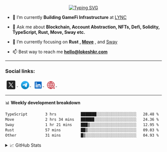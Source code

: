<center>

[![Typing SVG](https://readme-typing-svg.demolab.com?font=Fira+Code&size=23&duration=3300&pause=1000&center=true&repeat=false&random=false&width=435&height=70&lines=%E0%A4%A8%E0%A4%AE%E0%A4%B8%E0%A5%8D%E0%A4%A4%E0%A5%87+%5BNamaste%5D+%F0%9F%99%8F+%2C+I'm+Lokesh)](https://git.io/typing-svg)

</center>

- 🔭 I’m currently **Building GameFi Infrastructure** at [LYNC](https://www.lync.world/)

- 💬 Ask me about **Blockchain, Account Abstraction, NFTs, Defi, Solidity, TypeScript, Rust, Move, Sway etc.**

- 🌱 I’m currently focusing on **Rust , [Move](https://aptos.dev/move/move-on-aptos)** , and [Sway](https://docs.fuel.network/docs/sway/)

- 📫 Best way to reach me **hello@lokeshkr.com**

<hr/>

<h3 align="left">Social links:</h3>
<a href="https://twitter.com/lokeshtweets_">
<img align="center" src="./assets/twitter-x.svg" alt="twitter-link" height="37" width="37" >
</a>
&nbsp
<a href="https://t.me/lokesshk">
<img align="center" src="./assets/telegram.svg" alt="telegram-link" height="30" width="30" >
</a>
&nbsp
<a href="https://www.linkedin.com/in/lokesh-kumar-0baa691b9" target="_blank">
<img align="center" src="./assets/linkedin.svg" alt="linkedin-link" height="30" width="30" margin-right="40" >
</a>
&nbsp
<a href="https://lokeshkr.com">
<img align="center" src="./assets/web.svg" alt="personal-website-link" height="30" width="30" >
</a>
&nbsp

<hr/>

📊 **Weekly development breakdown**

<!--START_SECTION:waka-->

```txt
TypeScript        3 hrs           ███████░░░░░░░░░░░░░░░░░░   28.48 %
Move              2 hrs 34 mins   ██████░░░░░░░░░░░░░░░░░░░   24.36 %
Sway              1 hr 21 mins    ███▒░░░░░░░░░░░░░░░░░░░░░   12.95 %
Rust              57 mins         ██▒░░░░░░░░░░░░░░░░░░░░░░   09.03 %
Other             31 mins         █▒░░░░░░░░░░░░░░░░░░░░░░░   04.93 %
```

<!--END_SECTION:waka-->

<!--
<a href="https://www.youtube.com/channel/UCVWq-83WQElIoIN6NGdCXLw">
<img align="center" src="https://lokeshkr.com/assets/svg/youtube.svg" alt="youtube-link" height="30" width="30"/>
</a>
-->
<details>
  <summary>📈 GitHub Stats</summary>
  <br/>
<img style="object-fit: cover;" src="https://readme-stats-github-codetit4n.vercel.app/api?username=codetit4n&cc=0c1121&tc=fff" alt="github-stats">
</details>

